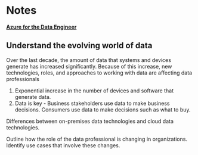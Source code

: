 # Notes

**[Azure for the Data Engineer](https://docs.microsoft.com/en-us/learn/paths/azure-for-the-data-engineer/)**

## Understand the evolving world of data 

Over the last decade, the amount of data that systems and devices generate has increased significantly. Because of this increase, new technologies, roles, and approaches to working with data are affecting data professionals

1. Exponential increase in the number of devices and software that generate data.
2. Data is key - Business stakeholders use data to make business decisions. Consumers use data to make decisions such as what to buy.

Differences between on-premises data technologies and cloud data technologies.

Outline how the role of the data professional is changing in organizations.
Identify use cases that involve these changes.





